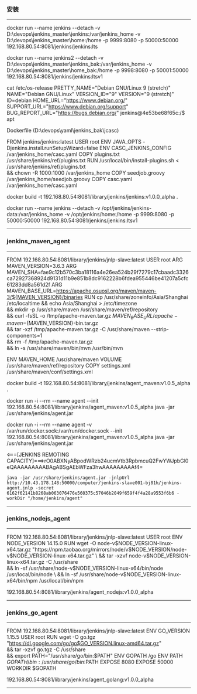 ### 安装

---

docker run --name jenkins --detach -v D:\devops\jenkins_master\jenkins:/var/jenkins_home -v D:\devops\jenkins_master\home:/home  -p 9999:8080 -p 50000:50000 192.168.80.54:8081/jenkins/jenkins:lts

docker run --name jenkins2 --detach -v D:\devops\jenkins_master\jenkins_bak:/var/jenkins_home -v D:\devops\jenkins_master\home_bak:/home  -p 9998:8080 -p 50001:50000 192.168.80.54:8081/jenkins/jenkins:ltsv1 



 cat /etc/os-release
PRETTY_NAME="Debian GNU/Linux 9 (stretch)"
NAME="Debian GNU/Linux"
VERSION_ID="9"
VERSION="9 (stretch)"
ID=debian
HOME_URL="https://www.debian.org/"
SUPPORT_URL="https://www.debian.org/support"
BUG_REPORT_URL="https://bugs.debian.org/"
jenkins@4e53be68f65c:/$ apt



Dockerfile (D:\devops\yaml\jenkins_bak\jcasc)

FROM jenkins/jenkins:latest
USER root
ENV JAVA_OPTS -Djenkins.install.runSetupWizard=false
ENV CASC_JENKINS_CONFIG /var/jenkins_home/casc.yaml
COPY plugins.txt /usr/share/jenkins/ref/plugins.txt
RUN /usr/local/bin/install-plugins.sh < /usr/share/jenkins/ref/plugins.txt \
&& chown -R 1000:1000 /var/jenkins_home
COPY seedjob.groovy /var/jenkins_home/seedjob.groovy
COPY casc.yaml /var/jenkins_home/casc.yaml



docker build -t 192.168.80.54:8081/library/jenkins/jenkins:v1.0.0_alpha .

docker run --name jenkins --detach -v /opt/jenkins/jenkins-data:/var/jenkins_home -v /opt/jenkins/home:/home  -p 9999:8080 -p 50000:50000 192.168.80.54:8081/jenkins/jenkins:ltsv1 

---

### jenkins_maven_agent

---

FROM 192.168.80.54:8081/library/jenkins/jnlp-slave:latest
USER root
ARG MAVEN_VERSION=3.6.3
ARG MAVEN_SHA=fae9c12b570c3ba18116a4e26ea524b29f7279c17cbaadc3326ca72927368924d9131d11b9e851b8dc9162228b6fdea955446be41207a5cfc61283dd8a561d2f
ARG MAVEN_BASE_URL=https://apache.osuosl.org/maven/maven-3/${MAVEN_VERSION}/binaries
RUN  cp /usr/share/zoneinfo/Asia/Shanghai /etc/localtime && echo Asia/Shanghai > /etc/timezone \
  && mkdir -p /usr/share/maven /usr/share/maven/ref/repository \
  && curl -fsSL -o /tmp/apache-maven.tar.gz ${MAVEN_BASE_URL}/apache-maven-${MAVEN_VERSION}-bin.tar.gz \
  && tar -xzf /tmp/apache-maven.tar.gz -C /usr/share/maven --strip-components=1 \
  && rm -f /tmp/apache-maven.tar.gz \
  && ln -s /usr/share/maven/bin/mvn /usr/bin/mvn 

ENV MAVEN_HOME /usr/share/maven
VOLUME /usr/share/maven/ref/repository
COPY settings.xml /usr/share/maven/conf/settings.xml



docker build -t 192.168.80.54:8081/library/jenkins/agent_maven:v1.0.5_alpha .



docker run -i --rm --name agent --init 192.168.80.54:8081/library/jenkins/agent_maven:v1.0.5_alpha java -jar /usr/share/jenkins/agent.jar

docker run -i --rm --name agent -v /var/run/docker.sock:/var/run/docker.sock  --init 192.168.80.54:8081/library/jenkins/agent_maven:v1.0.5_alpha  java -jar /usr/share/jenkins/agent.jar

<===[JENKINS REMOTING CAPACITY]===>rO0ABXNyABpodWRzb24ucmVtb3RpbmcuQ2FwYWJpbGl0eQAAAAAAAAABAgABSgAEbWFza3hwAAAAAAAAAf4=

```
java -jar /usr/share/jenkins/agent.jar -jnlpUrl http://10.43.178.148:50000/computer/jenkins-slave001-bj81h/jenkins-agent.jnlp -secret 6162f62141b8268ab063076476e560375c57046b2049f659f4f4a28a9553f6b6 -workDir "/home/jenkins/agent"
```

---

### jenkins_nodejs_agent

---

FROM 192.168.80.54:8081/library/jenkins/jnlp-slave:latest
USER root
ENV NODE_VERSION 14.15.0
RUN wget -O node-v$NODE_VERSION-linux-x64.tar.gz "https://npm.taobao.org/mirrors/node/v$NODE_VERSION/node-v$NODE_VERSION-linux-x64.tar.gz" \
  && tar -xzvf node-v$NODE_VERSION-linux-x64.tar.gz -C /usr/share \
  && ln -sf /usr/share/node-v$NODE_VERSION-linux-x64/bin/node /usr/local/bin/node \
  && ln -sf /usr/share/node-v$NODE_VERSION-linux-x64/bin/npm /usr/local/bin/npm



192.168.80.54:8081/library/jenkins/agent_nodejs:v1.0.0_alpha

---

###  jenkins_go_agent

---

FROM 192.168.80.54:8081/library/jenkins/jnlp-slave:latest
ENV GO_VERSION 1.15.5
USER root
RUN wget -O go.tgz "https://dl.google.com/go/go$GO_VERSION.linux-amd64.tar.gz" \
  && tar -xzvf go.tgz -C /usr/share \
  && export PATH="/usr/share/go/bin:$PATH"
ENV GOPATH /go
ENV PATH $GOPATH/bin:/usr/share/go/bin:$PATH
EXPOSE 8080
EXPOSE 50000
WORKDIR $GOPATH



192.168.80.54:8081/library/jenkins/agent_golang:v1.0.0_alpha

---

